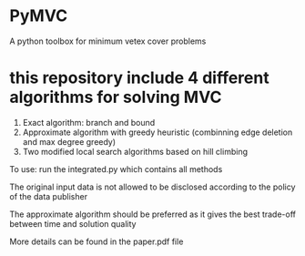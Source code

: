 # PyMVC
A python toolbox for minimum vetex cover problems
# this repository include 4 different algorithms for solving MVC

1. Exact algorithm: branch and bound
2. Approximate algorithm with greedy heuristic (combinning edge deletion and max degree greedy)
3. Two modified local search algorithms based on hill climbing

To use:
run the integrated.py which contains all methods

The original input data is not allowed to be disclosed according to the policy of the data publisher


The approximate algorithm should be preferred as it gives the best trade-off between time and solution quality

More details can be found in the paper.pdf file
